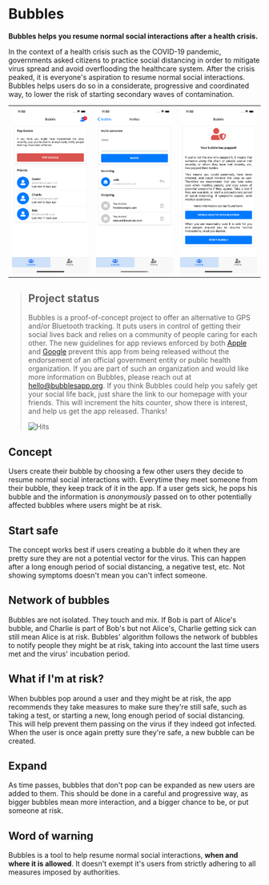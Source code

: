 # Bubbles

**Bubbles helps you resume normal social interactions after a health crisis.**

In the context of a health crisis such as the COVID-19 pandemic, governments asked citizens to practice social distancing in order to mitigate virus spread and avoid overflooding the healthcare system. After the crisis peaked, it is everyone's aspiration to resume normal social interactions. Bubbles helps users do so in a considerate, progressive and coordinated way, to lower the risk of starting secondary waves of contamination.

<table border="0">
  <tr>
    <td>
      <img src="https://github.com/bubblesapp/mobile/raw/master/fastlane/metadata/ios/screenshots/en-US/iPhone%2011-Bubble.png" width="200" style="padding: 10;" />
    </td>
    <td>
      <img src="https://github.com/bubblesapp/mobile/raw/master/fastlane/metadata/ios/screenshots/en-US/iPhone%2011-NewInvite.png" width="200" style="padding: 10;" />
    </td>
    <td>
      <img src="https://github.com/bubblesapp/mobile/raw/master/fastlane/metadata/ios/screenshots/en-US/iPhone%2011-Popped.png" width="200" style="padding: 10;" />
    </td>
  </tr>
</table>

>## Project status
>
>Bubbles is a proof-of-concept project to offer an alternative to GPS and/or Bluetooth tracking. It puts users in control of getting their social lives back and relies on a community of people caring for each other. The new guidelines for app reviews enforced by both [Apple](https://developer.apple.com/news/?id=03142020a) and [Google](https://android-developers.googleblog.com/2020/04/google-play-updates-and-information.html) prevent this app from being released without the endorsement of an official government entity or public health organization. If you are part of such an organization and would like more information on Bubbles, please reach out at [hello@bubblesapp.org](mailto:hello@bubblesapp.org). If you think Bubbles could help you safely get your social life back, just share the link to our homepage with your friends. This will increment the hits counter, show there is interest, and help us get the app released. Thanks!
>
>
><img src="https://hitcounter.pythonanywhere.com/count/tag.svg?url=www.bubblesapp.org" alt="Hits">

## Concept

Users create their bubble by choosing a few other users they decide to resume normal social interactions with. Everytime they meet someone from their bubble, they keep track of it in the app. If a user gets sick, he pops his bubble and the information is *anonymously* passed on to other potentially affected bubbles where users might be at risk.

## Start safe

The concept works best if users creating a bubble do it when they are pretty sure they are not a potential vector for the virus. This can happen after a long enough period of social distancing, a negative test, etc. Not showing symptoms doesn't mean you can't infect someone.

## Network of bubbles

Bubbles are not isolated. They touch and mix. If Bob is part of Alice's bubble, and Charlie is part of Bob's but not Alice's, Charlie getting sick can still mean Alice is at risk. Bubbles' algorithm follows the network of bubbles to notify people they might be at risk, taking into account the last time users met and the virus' incubation period.

## What if I'm at risk?

When bubbles pop around a user and they might be at risk, the app recommends they take measures to make sure they're still safe, such as taking a test, or starting a new, long enough period of social distancing. This will help prevent them passing on the virus if they indeed got infected. When the user is once again pretty sure they're safe, a new bubble can be created.

## Expand

As time passes, bubbles that don't pop can be expanded as new users are added to them. This should be done in a careful and progressive way, as bigger bubbles mean more interaction, and a bigger chance to be, or put someone at risk.

## Word of warning

Bubbles is a tool to help resume normal social interactions, **when and where it is allowed**. It doesn't exempt it's users from strictly adhering to all measures imposed by authorities.